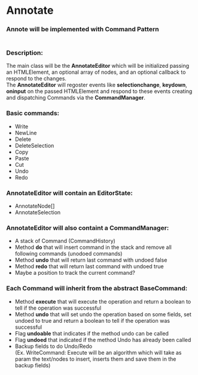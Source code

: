 # Annotate

### **Annote will be implemented with Command Pattern** <br><br>

### **Description:**
The main class will be the **AnnotateEditor** which will be initialized passing an HTMLElement, an optional array of nodes, and an optional callback to respond to the changes. <br>
The **AnnotateEditor** will regoster events like **selectionchange**, **keydown**, **oninput** on the passed HTMLElement and respond to these events creating and dispatching Commands via the **CommandManager**.

### **Basic commands:**
- Write
- NewLine
- Delete
- DeleteSelection
- Copy
- Paste
- Cut
- Undo
- Redo

### **AnnotateEditor will contain an EditorState:**
- AnnotateNode[]
- AnnotateSelection

### **AnnotateEditor will also containt a CommandManager:**
- A stack of Command (CommandHistory)
- Method **do** that will insert command in the stack and remove all following commands (unodoed commands)
- Method **undo** that will return last command with undoed false
- Method **redo** that will return last command with undoed true
- Maybe a position to track the current command?

### **Each Command will inherit from the abstract BaseCommand:**
- Method **execute** that will execute the operation and return a boolean to tell if the operation was successful
- Method **undo** that will set undo the operation based on some fields, set undoed to true and return a boolean to tell if the operation was successful
- Flag **undoable** that indicates if the method undo can be called
- Flag **undoed** that indicated if the method Undo has already been called
- Backup fields to do Undo/Redo <br>
(Ex. WriteCommand: Execute will be an algorithm which will take as param the text/nodes to insert, inserts them and save them in the backup fields)
